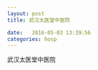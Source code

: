 ```yaml
--- 
layout: post 
title: 武汉太医堂中医院

date:   2016-05-03 13:39:56 
categories: hosp 
--- 
```

   
武汉太医堂中医院
